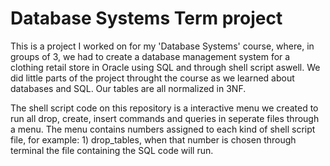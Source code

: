 # Database Systems Term project

This is a project I worked on for my 'Database Systems' course, where, in groups of 3, we had to create a database management system for a clothing retail store in Oracle using SQL and through shell script aswell. We did little parts of the project throught the course as we learned about databases and SQL. Our tables are all normalized in 3NF. 

The shell script code on this repository is a interactive menu we created to run all drop, create, insert commands and queries in seperate files through a menu. The menu contains numbers assigned to each kind of shell script file, for example: 1) drop_tables, when that number is chosen through terminal the file containing the SQL code will run. 
